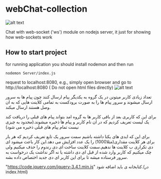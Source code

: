 # webChat-collection
![alt text](https://raw.githubusercontent.com/amirhosseinnazari/webChat-collection/master/chat.PNG)


Chat with web-socket ('ws') module on nodejs server, 
it just for showing how web-sockets work


## How to start project
for running application you should install nodemon and then run 
```
nodemon Server/index.js
```


request to localhost:8080, e.g., simply open browser and go to http://localhost:8080
( Do not open html files directly)
![alt text](https://raw.githubusercontent.com/amirhosseinnazari/webChat-collection/master/address.PNG)

تعداد زیادی کاربر میتونن در یک گروه به یکدیگر پیام ارسال کنند چون پیام ها به سرور ارسال میشوند و سرور پیام ها را به صورت برودکست به تمامی کلاینت هایی که به ان وصل هستند ارسال میکند. 

برای این که کاربری بعد از باقی کاربر ها به گروه امد بتواند پیام های قبلی را دریافت کند یک لیست تعریف کردیم که در ان نام کاربر و پیام ها ذخیره میشوند.(محدود به چیزی نیست تمام پیام های قبلی ذخیره می شود)

برای این که ایدی های یکتا داشته باشیم سمت سرور یک تابع تعریف کردیم که هر بار برای هر کلاینت مقداری(مثلا1000) را یک عدد افزایش می دهد.این کار باعث میشود ای دی تکراری ب کلاینت ها ندهیم.سمت کلاینت ساخت ای دی رندوم را حذف میکنیم ولی چک میکنیم که کاربر وارد شده از قبل ای دی داشته یا نه اگر نداشت یک درخواست به سرور فرستاده میشه تا برای این کاربر ای دی جدید اختصاص داده بشه.

"https://code.jquery.com/jquery-3.4.1.min.js" کتابخانه ی
باید اضافه شود.(در index.html)


 
